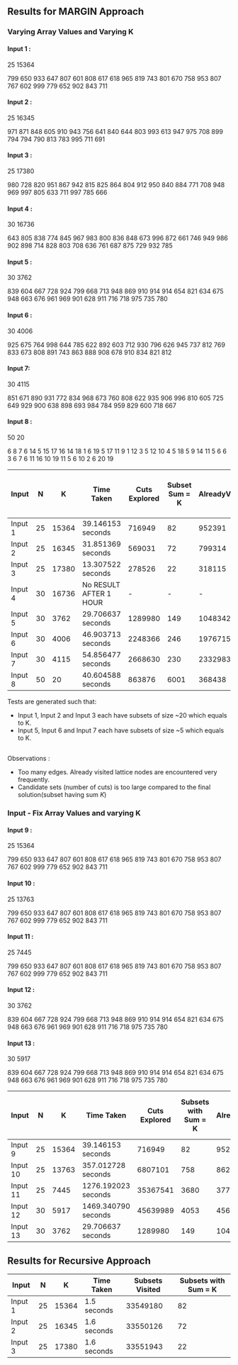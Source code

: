 ## Results for MARGIN Approach 

### Varying Array Values and Varying K

#### Input 1 :
25 15364

799 650 933 647 807 601 808 617 618 965 819 743 801 670 758 953 807 767 602 999 779 652 902 843 711

#### Input 2 :
25 16345

971 871 848 605 910 943 756 641 840 644 803 993 613 947 975 708 899 794 794 790 813 783 995 711 691

#### Input 3 : 
25 17380

980 728 820 951 867 942 815 825 864 804 912 950 840 884 771 708 948 969 997 805 633 711 997 785 666


#### Input 4 : 
30 16736

643 805 838 774 845 967 983 800 836 848 673 996 872 661 746 949 986 902 898 714 828 803 708 636 761 687 875 729 932 785

#### Input 5 : 
30 3762

839 604 667 728 924 799 668 713 948 869 910 914 914 654 821 634 675 948 663 676 961 969 901 628 911 716 718 975 735 780


#### Input 6 : 
30 4006

925 675 764 998 644 785 622 892 603 712 930 796 626 945 737 812 769 833 673 808 891 743 863 888 908 678 910 834 821 812

#### Input 7:
30 4115

851 671 890 931 772 834 968 673 760 808 622 935 906 996 810 605 725 649 929 900 638 898 693 984 784 959 829 600 718 667

#### Input 8 : 
50 20

6 8 7 6 14 5 15 17 16 14 18 1 6 19 5 17 11 9 1 12 3 5 12 10 4 5 18 5 9 14 11 5 6 6 3 6 7 6 11 16 10 19 11 5 6 10 2 6 20 19


| Input | N | K | Time Taken | Cuts Explored | Subset Sum = K | AlreadyVisitedCut | Maximum Size of Queue at any Instant |
|-------|-------|-------|-------------|---------------|----------------|-------------------|--------------------------------------|
| Input 1 | 25 | 15364 | 39.146153  seconds | 716949 | 82 | 952391 | 18716 |
| Input 2 | 25 | 16345 | 31.851369 seconds  | 569031 | 72 | 799314 | 15133 |
| Input 3 | 25 | 17380 | 13.307522 seconds  | 278526 | 22 | 318115 | 7089 |
| Input 4 | 30 | 16736 | No RESULT AFTER 1 HOUR | - | - | - | - |
| Input 5 | 30 | 3762  | 29.706637 seconds  | 1289980 | 149 | 1048342 | 163178 |
| Input 6 | 30 | 4006  | 46.903713  seconds | 2248366 | 246 | 1976715 | 236864 |
| Input 7 | 30 | 4115  | 54.856477 seconds  | 2668630 | 230 | 2332983 | 267779 |
| Input 8 | 50 | 20    | 40.604588 seconds  | 863876 | 6001 | 368438 | 228475 |

Tests are generated such that:
- Input 1, Input 2 and Input 3 each have subsets of size ~20 which equals to K.
- Input 5, Input 6 and Input 7 each have subsets of size ~5 which equals to K.

##
Observations : 
- Too many edges. Already visited lattice nodes are encountered very frequently.
- Candidate sets (number of cuts) is too large compared to the final solution(subset having sum $K$)


### Input - Fix Array Values and varying K

#### Input 9 :

25 15364

799 650 933 647 807 601 808 617 618 965 819 743 801 670 758 953 807 767 602 999 779 652 902 843 711

#### Input 10 : 

25 13763

799 650 933 647 807 601 808 617 618 965 819 743 801 670 758 953 807 767 602 999 779 652 902 843 711

#### Input 11 : 

25 7445

799 650 933 647 807 601 808 617 618 965 819 743 801 670 758 953 807 767 602 999 779 652 902 843 711


#### Input 12 : 

30 3762

839 604 667 728 924 799 668 713 948 869 910 914 914 654 821 634 675 948 663 676 961 969 901 628 911 716 718 975 735 780

#### Input 13 : 

30 5917

839 604 667 728 924 799 668 713 948 869 910 914 914 654 821 634 675 948 663 676 961 969 901 628 911 716 718 975 735 780



| Input  | N | K | Time Taken | Cuts Explored | Subsets with Sum = K | AlreadyVisitedCut | Maximum Size of Queue at any Instant |
|--------|-------|-------|-------------|---------------|----------------|-------------------|--------------------------------------|
| Input 9  | 25 | 15364 | 39.146153  seconds  | 716949   | 82   | 952391   | 18716   |
| Input 10 | 25 | 13763 | 357.012728 seconds  | 6807101  | 758  | 8621527  | 164347  | 
| Input 11 | 25 | 7445  | 1276.192023 seconds | 35367541 | 3680 | 37753680 | 1460988 |
| Input 12 | 30 | 5917  | 1469.340790 seconds | 45639989 | 4053 | 45639989 | 2775384 | 
| Input 13 | 30 | 3762  | 29.706637 seconds	 | 1289980  | 149  | 1048342  | 163178  |


## Results for Recursive Approach

Input | N  | K  | Time Taken | Subsets Visited | Subsets with Sum = K
|-------|-------|-------|-------------|---------------|---------------|
Input 1 |  25 | 15364  | 1.5 seconds | 33549180 | 82
Input 2 |  25 | 16345  | 1.6 seconds | 33550126 | 72
Input 3 |  25 | 17380  | 1.6 seconds | 33551943 | 22


